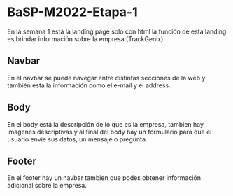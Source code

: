 # BaSP-M2022-Etapa-1

En la semana 1 está la landing page solo con html
la función de esta landing es brindar información sobre la empresa (TrackGenix).

## Navbar
En el navbar se puede navegar entre distintas secciones de la web y también está la información como el e-mail y el address.

## Body

En el body está la descripción de lo que es la empresa, tambien hay imagenes descriptivas y al final del body hay un formulario para que el usuario envíe sus datos, un mensaje o pregunta.

## Footer

En el footer hay un navbar tambien que podes obtener información adicional sobre la empresa. 